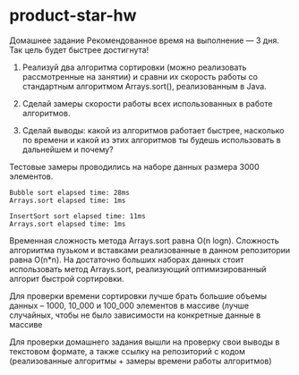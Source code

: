 # product-star-hw
Домашнее задание
Рекомендованное время на выполнение — 3 дня. Так цель будет быстрее достигнута!

1. Реализуй два алгоритма сортировки (можно реализовать рассмотренные на занятии) и сравни их скорость работы со стандартным алгоритмом Arrays.sort(), реализованным в Java.

2. Сделай замеры скорости работы всех использованных в работе алгоритмов.

3. Сделай выводы: какой из алгоритмов работает быстрее, насколько по времени и какой из этих алгоритмов ты будешь использовать в дальнейшем и почему?

  Тестовые замеры проводились на наборе данных размера 3000 элементов.  
   ```
   Bubble sort elapsed time: 28ms
   Arrays.sort elapsed time: 1ms
   
   InsertSort sort elapsed time: 11ms
   Arrays.sort elapsed time: 1ms
   ```

   Временная сложность метода Arrays.sort равна O(n logn). Сложность алгориитма пузьком и вставками реализованные в данном репозитории равна O(n*n). На достаточно больших наборах данных
   стоит использовать метод Arrays.sort, реализующий оптимизированный алгорит быстрой сортировки. 

Для проверки времени сортировки лучше брать большие объемы данных – 1000, 10_000 и 100_000 элементов в массиве (лучше случайных, чтобы не было зависимости на конкретные данные в массиве

Для проверки домашнего задания вышли на проверку свои выводы в текстовом формате, а также ссылку на репозиторий с кодом (реализованные алгоритмы + замеры времени работы алгоритмов)
